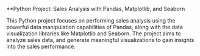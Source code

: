**Python Project: Sales Analysis with Pandas, Matplotlib, and Seaborn

This Python project focuses on performing sales analysis using the powerful data manipulation capabilities of Pandas, along with the data visualization libraries like Matplotlib and Seaborn. The project aims to analyze sales data, and generate meaningful visualizations to gain insights into the sales performance.
